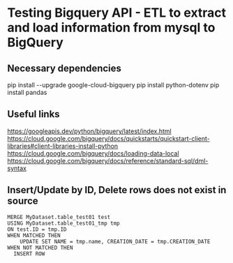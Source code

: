 # Testing Bigquery API - ETL to extract and load information from mysql to BigQuery

## Necessary dependencies
pip install --upgrade google-cloud-bigquery
pip install python-dotenv
pip install pandas

## Useful links
https://googleapis.dev/python/bigquery/latest/index.html
https://cloud.google.com/bigquery/docs/quickstarts/quickstart-client-libraries#client-libraries-install-python
https://cloud.google.com/bigquery/docs/loading-data-local
https://cloud.google.com/bigquery/docs/reference/standard-sql/dml-syntax

## Insert/Update by ID, Delete rows does not exist in source

```
MERGE MyDataset.table_test01 test
USING MyDataset.table_test01_tmp tmp
ON test.ID = tmp.ID
WHEN MATCHED THEN
    UPDATE SET NAME = tmp.name, CREATION_DATE = tmp.CREATION_DATE
WHEN NOT MATCHED THEN
  INSERT ROW
```
